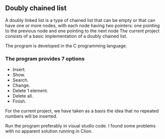 ## Doubly chained list

A doubly linked list is a type of chained list that can be empty or that can have one or more nodes, with each node having two pointers: one pointing to the previous node and one pointing to the next node
The current project consists of a basic implementation of a doubly chained list.

The program is developed in the C programming language.

### The program provides 7 options
<ul>
  <li>Insert.</li>
  <li>Show.</li>
  <li>Search.</li>
  <li>Change.</li>
  <li>Delete 1 element.</li>
  <li>Delete all.</li>
  <li>Finish.</li>
</ul>

For the current project, we have taken as a basis the idea that no repeated numbers will be inserted.

Run the program preferably in visual studio code. I found some problems with no apparent solution running in Clion.
